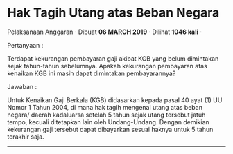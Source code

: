 Hak Tagih Utang atas Beban Negara
=================================

Pelaksanaan Anggaran · Dibuat **06 MARCH 2019** · Dilihat **1046 kali** ·

Pertanyaan :

Terdapat kekurangan pembayaran gaji akibat KGB yang belum dimintakan sejak tahun-tahun sebelumnya. Apakah kekurangan pembayaran atas kenaikan KGB ini masih dapat dimintakan pembayarannya?

  

Jawaban :

Untuk Kenaikan Gaji Berkala (KGB) didasarkan kepada pasal 40 ayat (1) UU Nomor 1 Tahun 2004, di mana hak tagih mengenai utang atas beban negara/ daerah kadaluarsa setelah 5 tahun sejak utang tersebut jatuh tempo, kecuali ditetapkan lain oleh Undang-Undang. Dengan demikian kekurangan gaji tersebut dapat dibayarkan sesuai haknya untuk 5 tahun terakhir saja.   

  

  
  
  

* * *